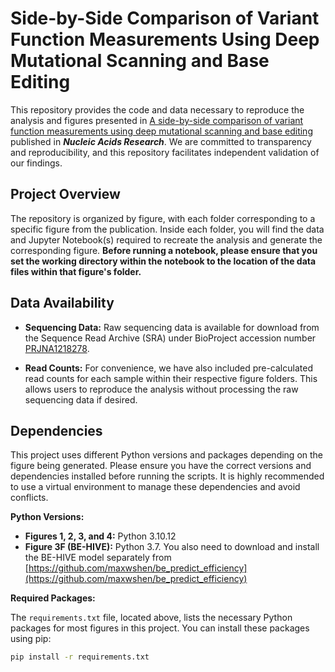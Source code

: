 # Side-by-Side Comparison of Variant Function Measurements Using Deep Mutational Scanning and Base Editing

This repository provides the code and data necessary to reproduce the analysis and figures presented in [A side-by-side comparison of variant function measurements using deep mutational scanning and base editing](https://academic.oup.com/nar/article/53/14/gkaf738/8219890) published in ***Nucleic Acids Research***. We are committed to transparency and reproducibility, and this repository facilitates independent validation of our findings.

## Project Overview

The repository is organized by figure, with each folder corresponding to a specific figure from the publication. Inside each folder, you will find the data and Jupyter Notebook(s) required to recreate the analysis and generate the corresponding figure. **Before running a notebook, please ensure that you set the working directory within the notebook to the location of the data files within that figure's folder.**

## Data Availability

* **Sequencing Data:** Raw sequencing data is available for download from the Sequence Read Archive (SRA) under BioProject accession number [PRJNA1218278](https://www.ncbi.nlm.nih.gov/bioproject/?term=PRJNA1218278).

* **Read Counts:** For convenience, we have also included pre-calculated read counts for each sample within their respective figure folders. This allows users to reproduce the analysis without processing the raw sequencing data if desired.


## Dependencies


This project uses different Python versions and packages depending on the figure being generated. Please ensure you have the correct versions and dependencies installed before running the scripts.  It is highly recommended to use a virtual environment to manage these dependencies and avoid conflicts.


**Python Versions:**

* **Figures 1, 2, 3, and 4:** Python 3.10.12
* **Figure 3F (BE-HIVE):** Python 3.7.  You also need to download and install the BE-HIVE model separately from
  [https://github.com/maxwshen/be_predict_efficiency](https://github.com/maxwshen/be_predict_efficiency)

**Required Packages:**

The `requirements.txt` file, located above, lists the necessary Python packages for most figures in this project. You can install these packages using pip:

```bash
pip install -r requirements.txt
